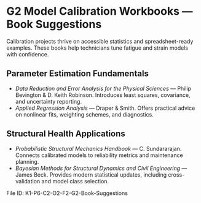 # G2 Model Calibration Workbooks — Book Suggestions

Calibration projects thrive on accessible statistics and spreadsheet-ready examples. These books help technicians tune fatigue and strain models with confidence.

## Parameter Estimation Fundamentals
- *Data Reduction and Error Analysis for the Physical Sciences* — Philip Bevington & D. Keith Robinson. Introduces least squares, covariance, and uncertainty reporting.
- *Applied Regression Analysis* — Draper & Smith. Offers practical advice on nonlinear fits, weighting schemes, and diagnostics.

## Structural Health Applications
- *Probabilistic Structural Mechanics Handbook* — C. Sundararajan. Connects calibrated models to reliability metrics and maintenance planning.
- *Bayesian Methods for Structural Dynamics and Civil Engineering* — James Beck. Provides modern statistical updates, including cross-validation and model class selection.

File ID: K1-P6-C2-O2-F2-G2-Book-Suggestions
